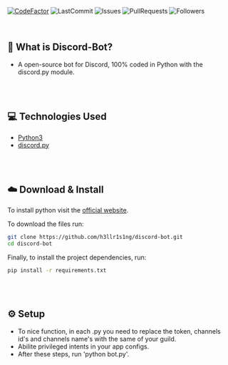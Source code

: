 [![CodeFactor](https://www.codefactor.io/repository/github/h3llr1s1ng/discord-bot/badge)](https://www.codefactor.io/repository/github/h3llr1s1ng/discord-bot)
![LastCommit](https://img.shields.io/github/last-commit/h3llr1s1ng/discord-bot)
![Issues](https://img.shields.io/github/issues/h3llr1s1ng/discord-bot)
![PullRequests](https://img.shields.io/github/issues-pr/h3llr1s1ng/discord-bot)
![Followers](https://img.shields.io/github/followers/h3llr1s1ng?label=Follow)

<br>

## 🤔 What is Discord-Bot?
  - A open-source bot for Discord, 100% coded in Python with the discord.py module.
  
<br><br>

## 💻 Technologies Used
  - <a href = "https://www.python.org">Python3</a>
  - <a href = "https://discordpy.readthedocs.io/en/latest/">discord.py</a>

<br><br>

## ☁️ Download & Install
  To install python visit the <a href="https://www.python.org">official website</a>.

  To download the files run:
  ```bash
  git clone https://github.com/h3llr1s1ng/discord-bot.git
  cd discord-bot
  ```
  Finally, to install the project dependencies, run:
  
  ```bash
  pip install -r requirements.txt
  ```

<br><br>

## ⚙️ Setup
  - To nice function, in each .py you need to replace the token, channels id's and channels name's with the same of your guild.
  - Abilite privileged intents in your app configs.
  - After these steps, run 'python bot.py'.
